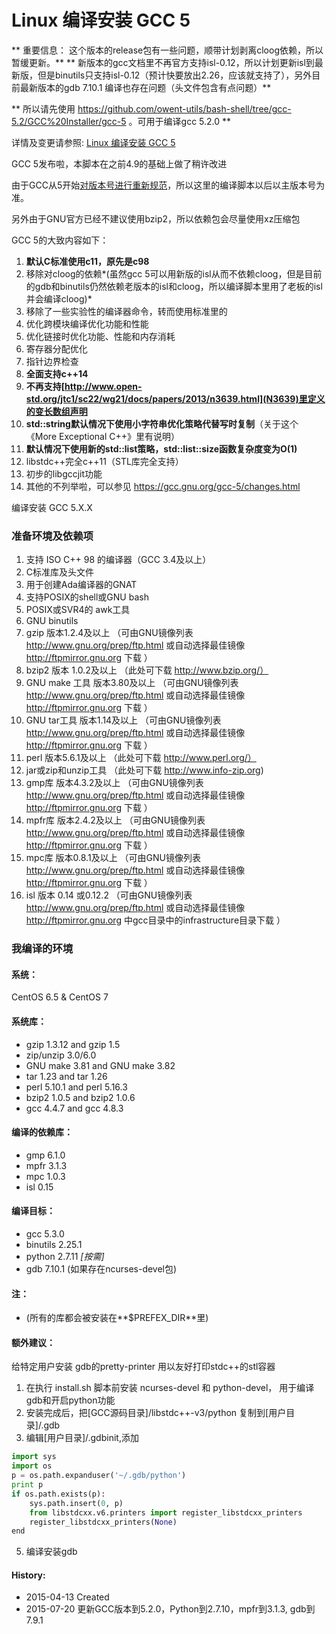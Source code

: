 Linux 编译安装 GCC 5
======

** 重要信息： 这个版本的release包有一些问题，顺带计划剥离cloog依赖，所以暂缓更新。**
** 新版本的gcc文档里不再官方支持isl-0.12，所以计划更新isl到最新版，但是binutils只支持isl-0.12（预计快要放出2.26，应该就支持了），另外目前最新版本的gdb 7.10.1 编译也存在问题（头文件包含有点问题）**

** 所以请先使用 https://github.com/owent-utils/bash-shell/tree/gcc-5.2/GCC%20Installer/gcc-5 。可用于编译gcc 5.2.0 **

详情及变更请参照: [Linux 编译安装 GCC 5](https://github.com/owt5008137/OWenT-s-Utils/tree/master/Bash%26Shell/GCC%20Installer/gcc-5)

GCC 5发布啦，本脚本在之前4.9的基础上做了稍许改进

由于GCC从5开始[对版本号进行重新规范](https://gcc.gnu.org/develop.html#num_scheme)，所以这里的编译脚本以后以主版本号为准。

另外由于GNU官方已经不建议使用bzip2，所以依赖包会尽量使用xz压缩包

GCC 5的大致内容如下：

1.   **默认C标准使用c11，原先是c98**
2.  移除对cloog的依赖*(虽然gcc 5可以用新版的isl从而不依赖cloog，但是目前的gdb和binutils仍然依赖老版本的isl和cloog，所以编译脚本里用了老板的isl并会编译cloog)*
3.  移除了一些实验性的编译器命令，转而使用标准里的
4.  优化跨模块编译优化功能和性能
5.  优化链接时优化功能、性能和内存消耗
6.  寄存器分配优化
7.  指针边界检查
8.  **全面支持c++14**
9.  **不再支持[http://www.open-std.org/jtc1/sc22/wg21/docs/papers/2013/n3639.html](N3639)里定义的变长数组声明**
10. **std::string默认情况下使用小字符串优化策略代替写时复制**（关于这个《More Exceptional C++》里有说明）
11. **默认情况下使用新的std::list策略，std::list::size函数复杂度变为O(1)**
12. libstdc++完全c++11（STL库完全支持）
13. 初步的libgccjit功能
14. 其他的不列举啦，可以参见 https://gcc.gnu.org/gcc-5/changes.html

编译安装 GCC 5.X.X
### 准备环境及依赖项

1. 支持 ISO C++ 98 的编译器（GCC 3.4及以上）
2. C标准库及头文件
3. 用于创建Ada编译器的GNAT
4. 支持POSIX的shell或GNU bash
5. POSIX或SVR4的 awk工具
6. GNU binutils
7. gzip 版本1.2.4及以上     （可由GNU镜像列表 http://www.gnu.org/prep/ftp.html 或自动选择最佳镜像 http://ftpmirror.gnu.org 下载 ）
8. bzip2 版本 1.0.2及以上    （此处可下载 http://www.bzip.org/）
9. GNU make 工具 版本3.80及以上 （可由GNU镜像列表 http://www.gnu.org/prep/ftp.html 或自动选择最佳镜像 http://ftpmirror.gnu.org 下载 ）
10. GNU tar工具 版本1.14及以上   （可由GNU镜像列表 http://www.gnu.org/prep/ftp.html 或自动选择最佳镜像 http://ftpmirror.gnu.org 下载 ）
11. perl 版本5.6.1及以上      （此处可下载 http://www.perl.org/）
12. jar或zip和unzip工具 （此处可下载 http://www.info-zip.org)
13. gmp库 版本4.3.2及以上 （可由GNU镜像列表 http://www.gnu.org/prep/ftp.html 或自动选择最佳镜像 http://ftpmirror.gnu.org 下载 ）
14. mpfr库 版本2.4.2及以上 （可由GNU镜像列表 http://www.gnu.org/prep/ftp.html 或自动选择最佳镜像 http://ftpmirror.gnu.org 下载 ）
15. mpc库 版本0.8.1及以上 （可由GNU镜像列表 http://www.gnu.org/prep/ftp.html 或自动选择最佳镜像 http://ftpmirror.gnu.org 下载 ）
16. isl 版本 0.14 或0.12.2 （可由GNU镜像列表 http://www.gnu.org/prep/ftp.html 或自动选择最佳镜像 http://ftpmirror.gnu.org  中gcc目录中的infrastructure目录下载 ）

### 我编译的环境
#### 系统：
CentOS 6.5 & CentOS 7

#### 系统库：
+ gzip 1.3.12 and gzip 1.5
+ zip/unzip 3.0/6.0
+ GNU make 3.81 and GNU make 3.82
+ tar 1.23 and tar 1.26
+ perl 5.10.1 and perl 5.16.3
+ bzip2 1.0.5 and bzip2 1.0.6
+ gcc 4.4.7 and gcc 4.8.3

#### 编译的依赖库：
+ gmp 6.1.0
+ mpfr 3.1.3
+ mpc 1.0.3
+ isl 0.15

#### 编译目标：
+ gcc 5.3.0
+ binutils 2.25.1
+ python 2.7.11 *[按需]*
+ gdb 7.10.1 (如果存在ncurses-devel包)

#### 注：
+ (所有的库都会被安装在**$PREFEX_DIR**里)

#### 额外建议：
给特定用户安装 gdb的pretty-printer 用以友好打印stdc++的stl容器

1. 在执行 install.sh 脚本前安装 ncurses-devel 和 python-devel， 用于编译gdb和开启python功能
2. 安装完成后，把[GCC源码目录]/libstdc++-v3/python 复制到[用户目录]/.gdb
3. 编辑[用户目录]/.gdbinit,添加
```python
import sys
import os
p = os.path.expanduser('~/.gdb/python')
print p
if os.path.exists(p):
    sys.path.insert(0, p)
    from libstdcxx.v6.printers import register_libstdcxx_printers
    register_libstdcxx_printers(None)
end
```
5. 编译安装gdb

#### History:
+ 2015-04-13     Created
+ 2015-07-20     更新GCC版本到5.2.0，Python到2.7.10，mpfr到3.1.3, gdb到7.9.1
